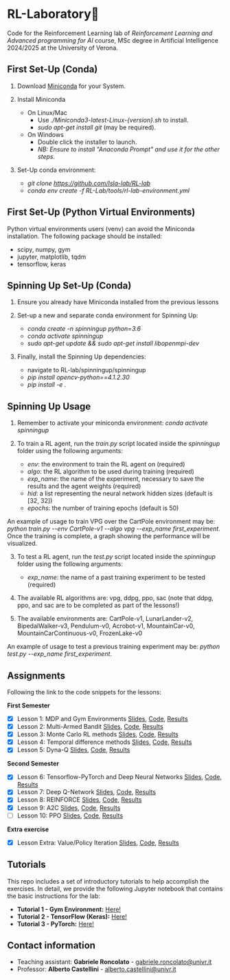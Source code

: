 # RL-Laboratory🤖

Code for the Reinforcement Learning lab of *Reinforcement Learning and Advanced programming for AI* course, MSc degree in Artificial Intelligence 2024/2025 at the University of Verona.

## First Set-Up (Conda)
1. Download [Miniconda](https://docs.conda.io/en/latest/miniconda.html) for your System.

2.  Install Miniconda
	- On Linux/Mac 
		- Use *./Miniconda3-latest-Linux-{version}.sh* to install.
		- *sudo apt-get install git* (may be required).
	- On Windows
		- Double click the installer to launch.
		- *NB: Ensure to install "Anaconda Prompt" and use it for the other steps.*

3.  Set-Up conda environment:
	- *git clone https://github.com/Isla-lab/RL-lab*
	- *conda env create -f RL-Lab/tools/rl-lab-environment.yml*

## First Set-Up (Python Virtual Environments)
Python virtual environments users (venv) can avoid the Miniconda installation. The following package should be installed:
  - scipy, numpy, gym
  - jupyter, matplotlib, tqdm
  - tensorflow, keras

## Spinning Up Set-Up (Conda)
1. Ensure you already have Miniconda installed from the previous lessons

2. Set-up a new and separate conda environment for Spinning Up:
	- *conda create -n spinningup python=3.6*
	- *conda activate spinningup*
	- *sudo apt-get update && sudo apt-get install libopenmpi-dev*

3. Finally, install the Spinning Up dependencies:
	- navigate to RL-lab/spinningup/spinningup
	- *pip install opencv-python==4.1.2.30*
	- *pip install -e .*
	
## Spinning Up Usage
1. Remember to activate your miniconda environment: *conda activate spinningup*

2. To train a RL agent, run the *train.py* script located inside the *spinningup* folder using the following arguments:
	- *env*: the environment to train the RL agent on (required)
	- *algo*: the RL algorithm to be used during training (required)
	- *exp_name*: the name of the experiment, necessary to save the results and the agent weights (required)
	- *hid*: a list representing the neural network hidden sizes (default is [32, 32])
	- *epochs*: the number of training epochs (default is 50)

An example of usage to train VPG over the CartPole environment may be: *python train.py --env CartPole-v1 --algo vpg --exp_name first_experiment*.
Once the training is complete, a graph showing the performance will be visualized.

3. To test a RL agent, run the *test.py* script located inside the *spinningup* folder using the following arguments:
	- *exp_name*: the name of a past training experiment to be tested (required)

4. The available RL algorithms are: vpg, ddpg, ppo, sac (note that ddpg, ppo, and sac are to be completed as part of the lessons!)

5. The available environments are: CartPole-v1, LunarLander-v2, BipedalWalker-v3, Pendulum-v0, Acrobot-v1, MountainCar-v0, MountainCarContinuous-v0, FrozenLake-v0

An example of usage to test a previous training experiment may be: *python test.py --exp_name first_experiment*.

## Assignments
Following the link to the code snippets for the lessons:

**First Semester**
- [x] Lesson 1: MDP and Gym Environments [Slides](slides/slides_lesson_1.pdf), [Code](lessons/lesson_1_code.py), [Results](results/lesson_1_results.txt)
- [x] Lesson 2: Multi-Armed Bandit [Slides](slides/slides_lesson_2.pdf), [Code](lessons/lesson_2_code.py), [Results](results/lesson_2_results.txt)
- [x] Lesson 3: Monte Carlo RL methods [Slides](slides/slides_lesson_3.pdf), [Code](lessons/lesson_3_code.py), [Results](results/lesson_3_results.txt)
- [x] Lesson 4: Temporal difference methods [Slides](slides/slides_lesson_4.pdf), [Code](lessons/lesson_4_code.py), [Results](results/lesson_4_results.txt)
- [x] Lesson 5: Dyna-Q [Slides](slides/slides_lesson_5.pdf), [Code](lessons/lesson_5_code.py), [Results](results/lesson_5_results.txt)

**Second Semester**
- [x] Lesson 6: Tensorflow-PyTorch and Deep Neural Networks [Slides](slides/slides_lesson_6.pdf), [Code](lessons/lesson_6_code.py), [Results](results/lesson_6_results.txt)
- [x] Lesson 7: Deep Q-Network [Slides](slides/slides_lesson_7.pdf), [Code](lessons/lesson_7_code.py), [Results](results/lesson_7_results.txt)
- [x] Lesson 8: REINFORCE [Slides](slides/slides_lesson_8.pdf), [Code](lessons/lesson_8_code.py), [Results](results/lesson_8_result.png) 
- [x] Lesson 9: A2C [Slides](slides/slides_lesson_9.pdf), [Code](lessons/lesson_9_code.py), [Results](results/lesson_9_result.png)
- [ ] Lesson 10: PPO [Slides](slides/slides_lesson_10.pdf), [Code](spinningup), [Results](results/lesson_10_spinningup-ppo.png)
<!---  - [ ] Lesson 11: DRL in Practice [Code!](lessons/lesson_11_code.py) [Results 1!](results/lesson_11_result.png) [Results 2!](results/lesson_11_results_TB3.png) [Slides!](slides/slides_lesson_11.pdf) --->

**Extra exercise**
- [x] Lesson Extra: Value/Policy Iteration [Slides](slides/slides_lesson_extra.pdf), [Code](lessons/lesson_extra_code.py), [Results](results/lesson_extra_results.txt)

## Tutorials
This repo includes a set of introductory tutorials to help accomplish the exercises. In detail, we provide the following Jupyter notebook that contains the basic instructions for the lab:
- **Tutorial 1 - Gym Environment:** [Here!](tutorials/tutorial_environment.ipynb)
- **Tutorial 2 - TensorFlow (Keras):** [Here!](tutorials/tutorial_tensorflow.ipynb)
- **Tutorial 3 - PyTorch:** [Here!](tutorials/tutorial_pytorch.ipynb)


## Contact information
*  Teaching assistant: **Gabriele Roncolato** - gabriele.roncolato@univr.it
*  Professor: **Alberto Castellini** - alberto.castellini@univr.it
